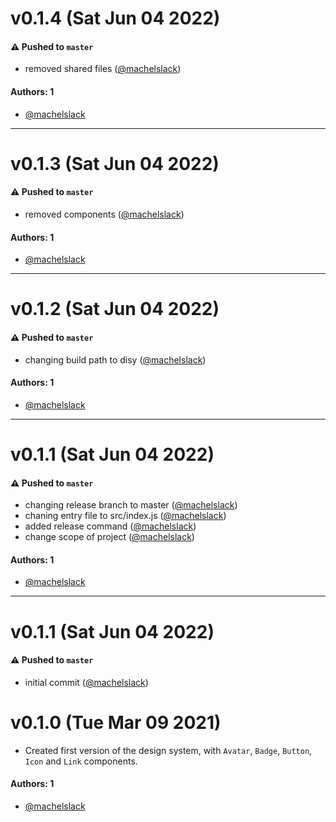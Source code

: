 # v0.1.4 (Sat Jun 04 2022)

#### ⚠️ Pushed to `master`

- removed shared files ([@machelslack](https://github.com/machelslack))

#### Authors: 1

- [@machelslack](https://github.com/machelslack)

---

# v0.1.3 (Sat Jun 04 2022)

#### ⚠️ Pushed to `master`

- removed components ([@machelslack](https://github.com/machelslack))

#### Authors: 1

- [@machelslack](https://github.com/machelslack)

---

# v0.1.2 (Sat Jun 04 2022)

#### ⚠️ Pushed to `master`

- changing build path to disy ([@machelslack](https://github.com/machelslack))

#### Authors: 1

- [@machelslack](https://github.com/machelslack)

---

# v0.1.1 (Sat Jun 04 2022)

#### ⚠️ Pushed to `master`

- changing release branch to master ([@machelslack](https://github.com/machelslack))
- chaning entry file to src/index.js ([@machelslack](https://github.com/machelslack))
- added release command ([@machelslack](https://github.com/machelslack))
- change scope of project ([@machelslack](https://github.com/machelslack))

#### Authors: 1

- [@machelslack](https://github.com/machelslack)

---

# v0.1.1 (Sat Jun 04 2022)

#### ⚠️ Pushed to `master`

- initial commit ([@machelslack](https://github.com/machelslack))

# v0.1.0 (Tue Mar 09 2021)

- Created first version of the design system, with `Avatar`, `Badge`, `Button`, `Icon` and `Link` components.

#### Authors: 1

- [@machelslack](https://github.com/machelslack)

